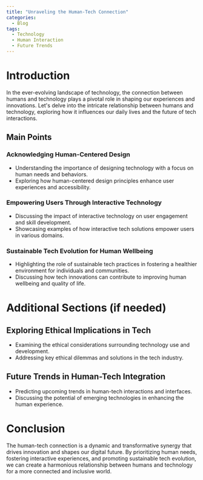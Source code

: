 ```yaml
---
title: "Unraveling the Human-Tech Connection"
categories:
  - Blog
tags:
  - Technology
  - Human Interaction
  - Future Trends
---
```


# Introduction
In the ever-evolving landscape of technology, the connection between humans and technology plays a pivotal role in shaping our experiences and innovations. Let's delve into the intricate relationship between humans and technology, exploring how it influences our daily lives and the future of tech interactions.

## Main Points
### Acknowledging Human-Centered Design
- Understanding the importance of designing technology with a focus on human needs and behaviors.
- Exploring how human-centered design principles enhance user experiences and accessibility.

### Empowering Users Through Interactive Technology
- Discussing the impact of interactive technology on user engagement and skill development.
- Showcasing examples of how interactive tech solutions empower users in various domains.

### Sustainable Tech Evolution for Human Wellbeing
- Highlighting the role of sustainable tech practices in fostering a healthier environment for individuals and communities.
- Discussing how tech innovations can contribute to improving human wellbeing and quality of life.

# Additional Sections (if needed)
## Exploring Ethical Implications in Tech
- Examining the ethical considerations surrounding technology use and development.
- Addressing key ethical dilemmas and solutions in the tech industry.

## Future Trends in Human-Tech Integration
- Predicting upcoming trends in human-tech interactions and interfaces.
- Discussing the potential of emerging technologies in enhancing the human experience.

# Conclusion
The human-tech connection is a dynamic and transformative synergy that drives innovation and shapes our digital future. By prioritizing human needs, fostering interactive experiences, and promoting sustainable tech evolution, we can create a harmonious relationship between humans and technology for a more connected and inclusive world.